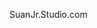 <!DOCTYPE html>
<html lang="en">

<head>
  <meta charset="utf-8">
  <link rel="stylesheet" href="css/styles.css" type="text/css" media="all">
  <!--<a href="https://icons8.com">Icon pack by Icons8</a>-->
  <link href="https://fonts.googleapis.com/css?family=Open+Sans|Oswald:300|Sacramento" rel="stylesheet">
  <title> Studio </title>
</head>

<body>

SuanJr.Studio.com
